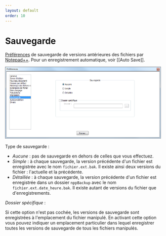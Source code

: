 ```yaml
---
layout: default
order: 10
---
```

# Sauvegarde

[Préférences](preferences.md) de sauvegarde de versions antérieures des fichiers par [Notepad++](notepad++.md). Pour un enregistrement automatique, voir [[Auto Save]].

![Interface](/images/preferences/10_save.png)

Type de sauvegarde :

- *Aucune* : pas de sauvegarde en dehors de celles que vous effectuez.
- *Simple* : à chaque sauvegarde, la version précédente d'un fichier est enregistrée avec le nom `fichier.ext.bak`. Il existe ainsi deux versions du fichier : l'actuelle et la précédente.
- *Détaillée* : à chaque sauvegarde, la version précédente d'un fichier est enregistrée dans un dossier `nppBackup` avec le nom `fichier.ext.date_heure.bak`. Il existe autant de versions du fichier que d'enregistrements.

*Dossier spécifique* :

Si cette option n'est pas cochée, les versions de sauvegarde sont enregistrées à l'emplacement du fichier manipulé. En activant cette option vous pouvez indiquer un emplacement particulier dans lequel enregistrer toutes les versions de sauvegarde de tous les fichiers manipulés.

